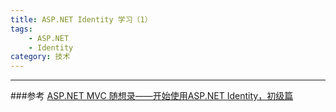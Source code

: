 ```yaml
---
title: ASP.NET Identity 学习（1）
tags: 
    - ASP.NET
    - Identity
category: 技术
---
```







***
###参考
[ASP.NET MVC 随想录——开始使用ASP.NET Identity，初级篇](http://www.cnblogs.com/OceanEyes/p/thinking-in-asp-net-mvc-get-started-with-identity.html)
